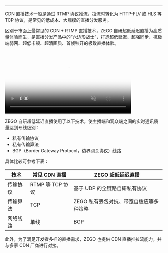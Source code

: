 <Title>ZEGO 超低延迟直播和其他 RTMP + CDN 直播技术有什么区别？</Title>




- - -

CDN 直播技术一般是通过 RTMP 协议推流，拉流时转化为 HTTP-FLV 或 HLS 等TCP 协议，是常见的低成本、大规模的直播分发服务。

区别于市面上最常见的 CDN + RTMP 直播技术，ZEGO 自研超低延迟直播为高质量体验而生，是直播分发产品中的“六边形战士”，打造超低延迟、超强同步、抗极端弱网、超低卡顿、超清画质、首帧秒开的极致直播体验。

<video poster="http://media-resource.spreading.io/docuo/workspace564/27e54a759d23575969552654cb45bf89/d3f29ec6e8.png" src="http://media-resource.spreading.io/docuo/workspace564/27e54a759d23575969552654cb45bf89/36e23be657.mp4" width="80%" muted="true" loop="true" autoplay="autoplay" preload="auto" controls></video>

ZEGO 自研超低延迟直播使用了以下技术，使主播端和观众端之间的实时通讯质量达到专线级别：
- 私有传输协议
- 私有传输算法
- BGP（Border Gateway Protocol，边界网关协议）线路

具体比较可参考下表：

|技术|常见 CDN 直播|ZEGO 超低延迟直播|
|-|-|-|
|传输协议| RTMP 等 TCP 协议|基于 UDP 的全链路自研私有协议|
|传输算法|TCP|ZEGO 私有丢包对抗、带宽自适应等多种策略|
|网络线路|单线|BGP|

此外，为了满足开发者多样的直播需求，ZEGO 也提供 CDN 直播推拉流能力，并与多家 CDN 厂商进行对接。
